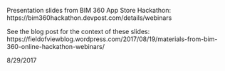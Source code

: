 <p>
Presentation slides from BIM 360 App Store Hackathon: https://bim360hackathon.devpost.com/details/webinars
</p> 

<p>
See the blog post for the context of these slides:
https://fieldofviewblog.wordpress.com/2017/08/19/materials-from-bim-360-online-hackathon-webinars/ 
</p> 
<p>
  8/29/2017 
</p> 
